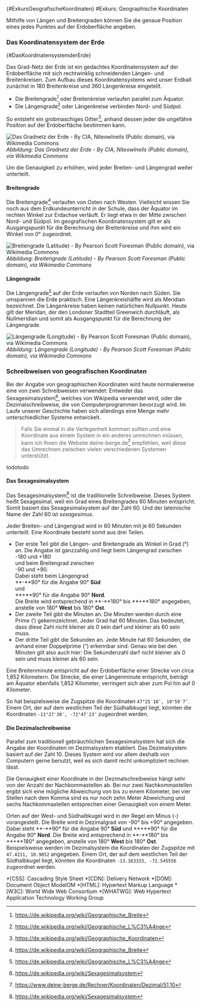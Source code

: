 [](#){#ExkursGeografischeKoordinaten}
#Exkurs: Geographische Koordinaten

Mithilfe von Längen und  Breitengraden 
können Sie die genaue Position eines jedes Punktes auf der Erdoberfläche angeben.

### Das Koordinatensystem der Erde
[](#){#DasKoordinatensystemderErde}

Das Grad-Netz der Erde ist ein gedachtes Koordinatensystem auf der Erdoberfläche mit sich rechtwinklig schneidenden Längen- und Breitenkreisen. Zum Aufbau dieses Koordinatensystems wird unser Erdball zunächst in 180 Breitenkreise und 360 Längenkreise eingeteilt.

- Die  Breitengrade[^1] oder Breitenkreise verlaufen parallel zum Äquator. 
- Die  Längengrade[^2] oder Längenkreise verbinden Nord- und Südpol. 

So entsteht ein grobmaschiges Gitter[^3], anhand dessen jeder die ungefähre 
Position auf der Erdoberfläche bestimmen kann.

![Das Gradnetz der Erde - By CIA, Niteowlneils (Public domain), via Wikimedia Commons](../media/images/964er.png)
*Abbildung: Das Gradnetz der Erde - By CIA, Niteowlneils (Public domain), via Wikimedia Commons*

Um die Genauigkeit zu erhöhen, wird jeder Breiten- und Längengrad weiter unterteilt.

#### Breitengrade

Die Breitengrade[^1] verlaufen von Osten nach Westen. Vielleicht wissen Sie noch aus dem Erdkundeunterricht in der Schule, dass der Äquator im rechten Winkel zur Erdachse verläuft. Er liegt etwa in der Mitte zwischen Nord- und Südpol. Im geografischen Koordinatensystem gilt er als Ausgangspunkt für die Berechnung der Breitenkreise und ihm wird ein Winkel von 0° zugeordnet.

![Breitengrade (Latitude) - By Pearson Scott Foresman (Public domain), via Wikimedia Commons](../media/images/964br.png)
*Abbildung: Breitengrade (Latitude) - By Pearson Scott Foresman (Public domain), via Wikimedia Commons*

#### Längengrade

Die Längengrade[^2] auf der Erde verlaufen von Norden nach Süden. Sie umspannen die Erde praktisch. Eine Längenkreishälfte wird als Meridian bezeichnet. Die Längenkreise haben keinen natürlichen Nullpunkt. Heute gilt der Meridan, der den Londoner Stadtteil Greenwich durchläuft, als Nullmeridian und somit als Ausgangspunkt für die Berechnung der Längengrade.

![Längengrade (Longitude) - By Pearson Scott Foresman (Public domain), via Wikimedia Commons](../media/images/964la.png)
*Abbildung: Längengrade (Longitude) - By Pearson Scott Foresman (Public domain), via Wikimedia Commons*

### Schreibweisen von geografischen Koordinaten

Bei der Angabe von geographischen Koordinaten wird heute normalerweise eine von zwei 
Schreibweisen verwendet: Entweder das Sexagesimalsystem[^4], welches von Wikipedia 
verwendet wird, oder die Dezimalschreibweise, die von Computerprogrammen bevorzugt wird. 
Im Laufe unserer Geschichte haben sich allerdings eine Menge mehr unterschiedlicher 
Systeme entwickelt.

> Falls Sie einmal in die Verlegenheit
kommen sollten und eine Koordinate aus einem System in ein anderes
umrechnen müssen, kann ich Ihnen die Website deine-berge.de[^5] empfehlen,
weil diese das Umrechnen zwischen vielen verschiedenen Systemen
unterstützt.

todotodo

#### Das Sexagesimalsystem

Das Sexagesimalsystem[^4] ist die traditionelle Schreibweise. Dieses System heißt 
Sexagesimal, weil ein Grad eines Breitengrades 60 Minuten entspricht. Somit basiert 
das Sexagesimalsystem auf der Zahl 60. Und der lateinische Name der Zahl 60 ist 
*sexagesimus*.  

Jeder Breiten- und Längengrad wird in 60 Minuten mit je 60 Sekunden unterteilt. Eine Koordinate besteht somit aus drei Teilen.

- Der erste Teil gibt die Längen- und Breitengrade als Winkel in Grad (°) an. 
Die Angabe ist ganzzahlig und liegt beim Längengrad zwischen  
-180 und +180  
und beim Breitengrad zwischen  
-90 und +90.  
Dabei steht beim Längengrad  
**-**90° für die Angabe 90° **Süd**  
und   
**+**90° für die Angabe 90° **Nord**.  
Die Breite wird entsprechend in **-**180° bis **+**180° angegeben, 
anstelle von 180° **West** bis 180° **Ost**. 
- Der zweite Teil gibt die Minuten an. Die Minuten werden durch eine Prime (′) gekennzeichnet. Jeder Grad hat 60 Minuten. Das bedeutet, dass diese Zahl nicht kleiner als 0 sein darf und kleiner als 60 sein muss. 
- Der dritte Teil gibt die Sekunden an. Jede Minute hat 60 Sekunden, die anhand einer Doppelprime (″) erkennbar sind. Genau wie bei den Minuten gilt also auch hier: Die Sekundenzahl darf nicht kleiner als 0 sein und muss kleiner als 60 sein. 

Eine Breitenminute entspricht auf der Erdoberfläche einer Strecke von circa 1,852 Kilometern. Die Strecke, die einer Längenminute entspricht, beträgt am Äquator ebenfalls 1,852 Kilometer, verringert sich aber zum Pol hin auf 0 Kilometer.

So hat beispielsweise die Zugspitze die Koordinaten `47°25′16″, 10°59′7″`. Einem Ort, der auf dem westlichen Teil der Südhalbkugel liegt, könnten die Koordinaten `-11°27′30″, -72°47′23″`  zugeordnet werden.

#### Die Dezimalschreibweise

Parallel zum traditionell gebräuchlichen Sexagesimalsystem hat sich die Angabe der 
Koordinaten im Dezimalsystem etabliert. Das Dezimalsystem basiert auf der Zahl 
10. Dieses System wird vor allem deshalb von Computern gerne benutzt, weil es sich 
damit recht unkompliziert rechnen lässt.

Die Genauigkeit einer Koordinate in der Dezimalschreibweise hängt sehr von der 
Anzahl der Nachkommastellen ab. Bei nur zwei Nachkommastellen ergibt sich eine 
mögliche Abweichung von bis zu einem Kilometer, bei vier Stellen nach dem Komma sind 
es nur noch zehn Meter Abweichung und sechs Nachkommastellen entsprechen einer 
Genauigkeit von einem Meter.

Orten auf der West- und Südhalbkugel wird in der Regel ein Minus (-) vorangestellt. Die Breite wird in Dezimalgrad von -90° bis +90° angegeben. Dabei steht **-**90° für die Angabe 90° **Süd** und **+**90° für die Angabe 90° **Nord**. Die Breite wird entsprechend in **-**180° bis **+**180° angegeben, anstelle von 180° **West** bis 180° **Ost**.  
Beispielsweise werden im Dezimalsystem die Koordinaten der Zugspitze mit `47.4211, 10.9852` angegeben. Einem Ort, der auf dem westlichen Teil der Südhalbkugel liegt, könnten die Koordinaten `-13.163333, -72.545556` zugeordnet werden.


[^1]: https://de.wikipedia.org/wiki/Geographische_Breite
[^2]: https://de.wikipedia.org/wiki/Geographische_L%C3%A4nge
[^3]: https://de.wikipedia.org/wiki/Geographische_Koordinaten
[^4]: https://de.wikipedia.org/wiki/Sexagesimalsystem
[^5]: https://www.deine-berge.de/Rechner/Koordinaten/Dezimal/51,10

*[CSS]: Cascading Style Sheet
*[CDN]: Delivery Network
*[DOM]: Document Object ModelOM
*[HTML]: Hypertext Markup Language
*[W3C]: World Wide Web Consortium
*[WHATWG]: Web Hypertext Application Technology Working Group